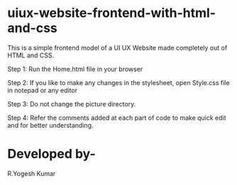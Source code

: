 # uiux-website-frontend-with-html-and-css
This is a simple frontend model of a UI UX Website made completely out of HTML and CSS.

Step 1: Run the Home.html file in your browser

Step 2: If you like to make any changes in the stylesheet, open Style.css file in notepad or any editor

Step 3: Do not change the picture directory.

Step 4: Refer the comments added at each part of code to make quick edit and for better understanding.

# Developed by-
R.Yogesh Kumar
